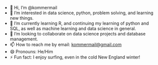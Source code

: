 - 👋 Hi, I’m @kommermail
- 👀 I’m interested in data science, python, problem solving, and learning new things.
- 🌱 I’m currently learning R, and continuing my learning of python and SQL, as well as machine learning and data science in general.
- 💞️ I’m looking to collaborate on data science projects and database management.
- 📫 How to reach me by email: kommermail@gmail.com 
- 😄 Pronouns: He/Him
- ⚡ Fun fact: I enjoy surfing, even in the cold New England winter!

<!---
kommermail/kommermail is a ✨ special ✨ repository because its `README.md` (this file) appears on your GitHub profile.
You can click the Preview link to take a look at your changes.
--->
